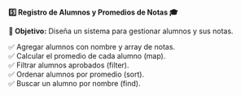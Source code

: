 <strong>5️⃣ Registro de Alumnos y Promedios de Notas 🎓</strong>

<strong>📌 Objetivo:</strong> Diseña un sistema para gestionar alumnos y sus notas.

✅ Agregar alumnos con nombre y array de notas.  
✅ Calcular el promedio de cada alumno (map).  
✅ Filtrar alumnos aprobados (filter).  
✅ Ordenar alumnos por promedio (sort).  
✅ Buscar un alumno por nombre (find).  